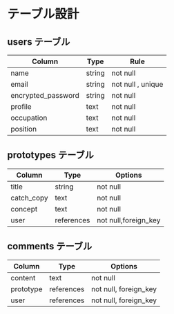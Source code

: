 # テーブル設計

## users テーブル

| Column             | Type   | Rule     |
| ------------------ | ------ | ----------- |
| name               | string | not null |
| email              | string | not null , unique |
| encrypted_password | string | not null |
| profile            | text   | not null |
| occupation         | text   | not null |
| position           | text   | not null |


## prototypes テーブル

| Column     | Type   | Options     |
| ---------- | ------ | ----------- |
| title      | string | not null |
| catch_copy | text   | not null |
| concept    | text   | not null |
| user       | references | not null,foreign_key|


## comments テーブル

| Column | Type       | Options                        |
| ------ | ---------- | ------------------------------ |
| content | text       | not null |
| prototype | references | not null, foreign_key|
| user  | references | not null, foreign_key|